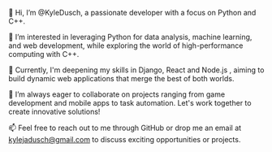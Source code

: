 👋 Hi, I’m @KyleDusch, a passionate developer with a focus on Python and C++.

👀 I’m interested in leveraging Python for data analysis, machine learning, and web development, while exploring the world of high-performance computing with C++.

🌱 Currently, I'm deepening my skills in Django, React and Node.js , aiming to build dynamic web applications that merge the best of both worlds.

💞️ I’m always eager to collaborate on projects ranging from game development and mobile apps to task automation. Let's work together to create innovative solutions!

📫 Feel free to reach out to me through GitHub or drop me an email at kylejadusch@gmail.com to discuss exciting opportunities or projects.
